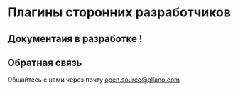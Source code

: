 # Плагины сторонних разработчиков
## Документаия в разработке !

<a name="feedback"></a>
## Обратная связь

Общайтесь с нами через почту open.source@pllano.com
